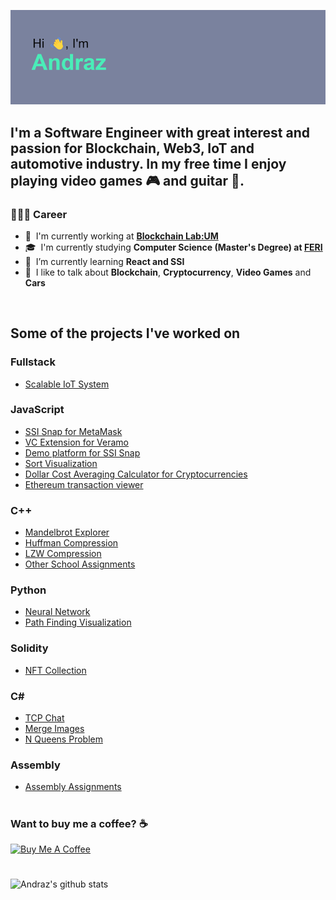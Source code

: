[![MasterHead](https://github.com/andyv09/andyv09/blob/main/header.png)](https://github.com/andyv09/)


## I'm a Software Engineer with great interest and passion for Blockchain, Web3, IoT and automotive industry. In my free time I enjoy playing video games :video_game: and guitar :guitar:.

### 👨🏻‍💻 Career
- 🏢 &nbsp;I'm currently working at **[Blockchain Lab:UM](https://blockchain-lab.um.si/?lang=en)**
- 🎓 &nbsp;I'm currently studying **Computer Science (Master's Degree) at [FERI](https://feri.um.si/en/)**
- 🤔 &nbsp;I’m currently learning **React and SSI**
- 💬 &nbsp;I like to talk about **Blockchain**, **Cryptocurrency**, **Video Games** and **Cars**

<br />

## Some of the projects I've worked on

### Fullstack
- <a href="https://github.com/andyv09/iot-system">Scalable IoT System</a>

### JavaScript
- <a href="https://github.com/blockchain-lab-um/ssi-snap">SSI Snap for MetaMask</a>
- <a href="https://github.com/blockchain-lab-um/veramo-vc-manager">VC Extension for Veramo</a>
- <a href="https://github.com/blockchain-lab-um/course-dapp">Demo platform for SSI Snap</a>
- <a href="https://andyv09.github.io/sort-visualization/">Sort Visualization</a>
- <a href="https://github.com/andyv09/dca-calculator">Dollar Cost Averaging Calculator for Cryptocurrencies</a>
- <a href="https://github.com/andyv09/eth-transaction-viewer">Ethereum transaction viewer</a>

### C++
- <a href="https://github.com/andyv09/MandelbrotExplorer">Mandelbrot Explorer</a>
- <a href="https://github.com/andyv09/smallProjects/tree/main/huffman">Huffman Compression</a>
- <a href="https://github.com/andyv09/smallProjects/tree/main/lzw">LZW Compression</a>
- <a href="https://github.com/andyv09/smallProjects">Other School Assignments</a>

### Python
- <a href="https://github.com/andyv09/NeuralNetwork">Neural Network</a>
- <a href="https://github.com/andyv09/pathFinder">Path Finding Visualization</a>

### Solidity
 - <a href="https://github.com/andyv09/NFTCollection">NFT Collection</a>
### C#
- <a href="https://github.com/andyv09/TCPChat">TCP Chat</a>
- <a href="https://github.com/andyv09/imageConnector">Merge Images</a>
- <a href="https://github.com/andyv09/nQueens">N Queens Problem</a>
### Assembly
- <a href="https://github.com/andyv09/assemblyProjects">Assembly Assignments</a>

#
### Want to buy me a coffee? ☕️

<a href="https://www.buymeacoffee.com/andyv09" target="_blank"><img src="https://cdn.buymeacoffee.com/buttons/v2/default-yellow.png" alt="Buy Me A Coffee" width="160px" ></a>
#

![Andraz's github stats](https://github-readme-stats.vercel.app/api?username=andyv09&show_icons=true&hide_border=true&theme=gotham)
